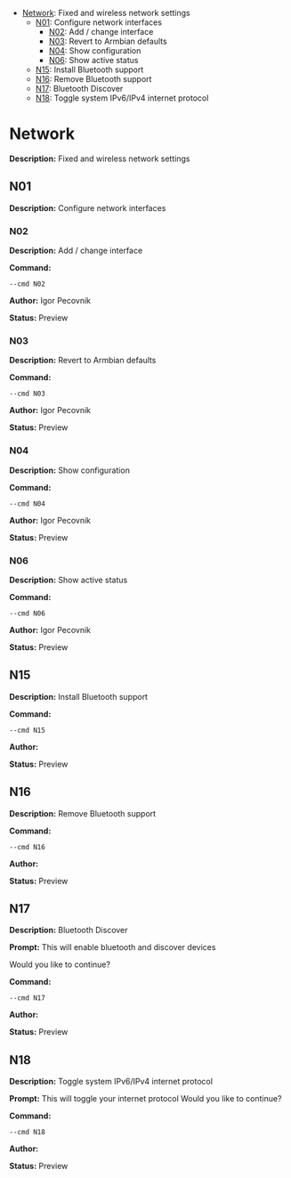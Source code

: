 - [Network](#network): Fixed and wireless network settings
  - [N01](#n01): Configure network interfaces
    - [N02](#n02): Add / change interface
    - [N03](#n03): Revert to Armbian defaults
    - [N04](#n04): Show configuration
    - [N06](#n06): Show active status
  - [N15](#n15): Install Bluetooth support
  - [N16](#n16): Remove Bluetooth support
  - [N17](#n17): Bluetooth Discover
  - [N18](#n18): Toggle system IPv6/IPv4 internet protocol

# Network

**Description:** Fixed and wireless network settings


## N01

**Description:** Configure network interfaces


### N02

**Description:** Add / change interface

**Command:** 
~~~
--cmd N02
~~~

**Author:** Igor Pecovnik

**Status:** Preview


### N03

**Description:** Revert to Armbian defaults

**Command:** 
~~~
--cmd N03
~~~

**Author:** Igor Pecovnik

**Status:** Preview


### N04

**Description:** Show configuration

**Command:** 
~~~
--cmd N04
~~~

**Author:** Igor Pecovnik

**Status:** Preview


### N06

**Description:** Show active status

**Command:** 
~~~
--cmd N06
~~~

**Author:** Igor Pecovnik

**Status:** Preview


## N15

**Description:** Install Bluetooth support

**Command:** 
~~~
--cmd N15
~~~

**Author:** 

**Status:** Preview


## N16

**Description:** Remove Bluetooth support

**Command:** 
~~~
--cmd N16
~~~

**Author:** 

**Status:** Preview


## N17

**Description:** Bluetooth Discover

**Prompt:** 
This will enable bluetooth and discover devices

Would you like to continue?

**Command:** 
~~~
--cmd N17
~~~

**Author:** 

**Status:** Preview


## N18

**Description:** Toggle system IPv6/IPv4 internet protocol

**Prompt:** 
This will toggle your internet protocol
Would you like to continue?

**Command:** 
~~~
--cmd N18
~~~

**Author:** 

**Status:** Preview


